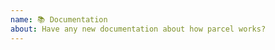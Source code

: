 ```yaml
---
name: 📚 Documentation
about: Have any new documentation about how parcel works?
---
```


<!---
Thanks for filing an issue 😄 ! Before you submit, please read the following:

⚠️ This is not the docs repo. File an issue/PR here: https://github.com/skyFi/website ⚠️
-->

<!-- Love parcel? Please consider supporting our collective:
👉  https://opencollective.com/parcel/donate -->
